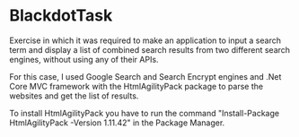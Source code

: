# BlackdotTask

Exercise in which it was required to make an application to input a search term and display a list of combined search results from two different 
search engines, without using any of their APIs.

For this case, I used Google Search and Search Encrypt engines and .Net Core MVC framework with the HtmlAgilityPack package to parse the websites 
and get the list of results.

To install HtmlAgilityPack you have to run the command "Install-Package HtmlAgilityPack -Version 1.11.42" in the Package Manager.
